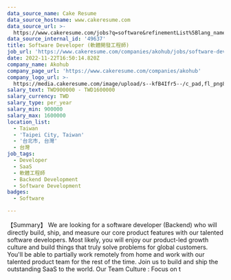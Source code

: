 ```yaml
---
data_source_name: Cake Resume
data_source_hostname: www.cakeresume.com
data_source_url: >-
  https://www.cakeresume.com/jobs?q=software&refinementList%5Blang_name%5D%5B0%5D=English&refinementList%5Bsalary_type%5D=per_year&range%5Bsalary_range%5D%5Bmin%5D=1000000&page=2
data_source_internal_id: '49637'
title: Software Developer (軟體開發工程師)
job_url: 'https://www.cakeresume.com/companies/akohub/jobs/software-developer-engineer'
date: 2022-11-22T16:50:14.820Z
company_name: Akohub
company_page_url: 'https://www.cakeresume.com/companies/akohub'
company_logo_url: >-
  https://media.cakeresume.com/image/upload/s--kfB4Ifr5--/c_pad,fl_png8,h_200,w_200/v1579582193/kauekxbkssrdhunk1oza.png
salary_text: TWD900000 - TWD1600000
salary_currency: TWD
salary_type: per_year
salary_min: 900000
salary_max: 1600000
location_list:
  - Taiwan
  - 'Taipei City, Taiwan'
  - '台北市, 台灣'
  - 台灣
job_tags:
  - Developer
  - SaaS
  - 軟體工程師
  - Backend Development
  - Software Development
badges:
  - Software

---
```


【Summary】 We are looking for a software developer (Backend) who will directly build, ship, and measure our core product features with our talented software developers. Most likely, you will enjoy our product-led growth culture and build things that truly solve problems for global customers. You'll be able to partially work remotely from home and work with our talented product team for the rest of the time. Join us to build and ship the outstanding SaaS to the world. Our Team Culture : Focus on t